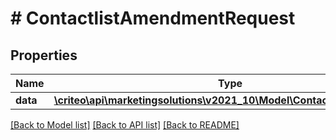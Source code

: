 # # ContactlistAmendmentRequest

## Properties

Name | Type | Description | Notes
------------ | ------------- | ------------- | -------------
**data** | [**\criteo\api\marketingsolutions\v2021_10\Model\ContactlistAmendment**](ContactlistAmendment.md) |  |

[[Back to Model list]](../../README.md#models) [[Back to API list]](../../README.md#endpoints) [[Back to README]](../../README.md)
